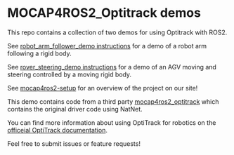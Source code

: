 # MOCAP4ROS2_Optitrack demos

This repo contains a collection of two demos for using Optitrack with ROS2.

See [robot_arm_follower_demo instructions](robot_arm_follower_demo/instructions.md) for a demo of a robot arm following a rigid body.

See [rover_steering_demo instructions](rover_steering_control_demo/instructions.md) for a demo of an AGV moving and steering controlled by a moving rigid body.

See [mocap4ros2-setup](https://docs.optitrack.com/robotics/mocap4ros2-setup) for an overview of the project on our site!

This demo contains code from a third party [mocap4ros2_optitrack](https://github.com/MOCAP4ROS2-Project/mocap4ros2_optitrack) which contains the original driver code using NatNet.

You can find more information about using OptiTrack for robotics on the [officeial OptiTrack documentation](https://docs.optitrack.com/robotics). 

Feel free to submit issues or feature requests!
